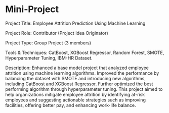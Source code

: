 # Mini-Project


Project Title: Employee Attrition Prediction Using Machine Learning  


Project Role: 
Contributor (Project Idea Originator)


Project Type: 
Group Project (3 members) 


Tools & Techniques: 
CatBoost, XGBoost Regressor, Random Forest, SMOTE, Hyperparameter Tuning, IBM-HR Dataset.


Description:
Enhanced a base model project that analyzed employee attrition using machine learning algorithms. 
Improved the performance by balancing the dataset with SMOTE and introducing new algorithms, including CatBoost and XGBoost Regressor. 
Further optimized the best performing algorithm through hyperparameter tuning. 
This project aimed to help organizations mitigate employee attrition by identifying at-risk employees and suggesting actionable strategies such as improving facilities, offering better pay, and enhancing work-life balance.
